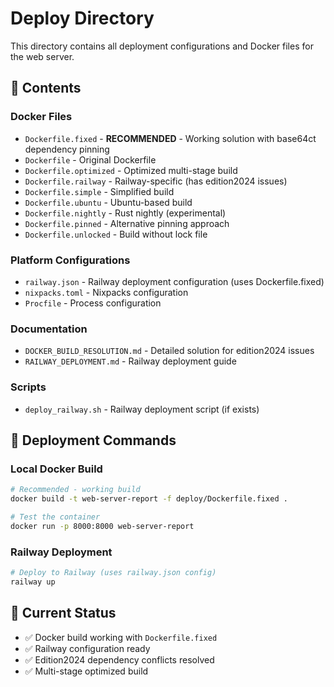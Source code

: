 # Deploy Directory

This directory contains all deployment configurations and Docker files for the web server.

## 📁 Contents

### Docker Files
- `Dockerfile.fixed` - **RECOMMENDED** - Working solution with base64ct dependency pinning
- `Dockerfile` - Original Dockerfile  
- `Dockerfile.optimized` - Optimized multi-stage build
- `Dockerfile.railway` - Railway-specific (has edition2024 issues)
- `Dockerfile.simple` - Simplified build
- `Dockerfile.ubuntu` - Ubuntu-based build
- `Dockerfile.nightly` - Rust nightly (experimental)
- `Dockerfile.pinned` - Alternative pinning approach
- `Dockerfile.unlocked` - Build without lock file

### Platform Configurations
- `railway.json` - Railway deployment configuration (uses Dockerfile.fixed)
- `nixpacks.toml` - Nixpacks configuration
- `Procfile` - Process configuration

### Documentation
- `DOCKER_BUILD_RESOLUTION.md` - Detailed solution for edition2024 issues
- `RAILWAY_DEPLOYMENT.md` - Railway deployment guide

### Scripts
- `deploy_railway.sh` - Railway deployment script (if exists)

## 🚀 Deployment Commands

### Local Docker Build
```bash
# Recommended - working build
docker build -t web-server-report -f deploy/Dockerfile.fixed .

# Test the container
docker run -p 8000:8000 web-server-report
```

### Railway Deployment
```bash
# Deploy to Railway (uses railway.json config)
railway up
```

## 🎯 Current Status
- ✅ Docker build working with `Dockerfile.fixed`
- ✅ Railway configuration ready
- ✅ Edition2024 dependency conflicts resolved
- ✅ Multi-stage optimized build
